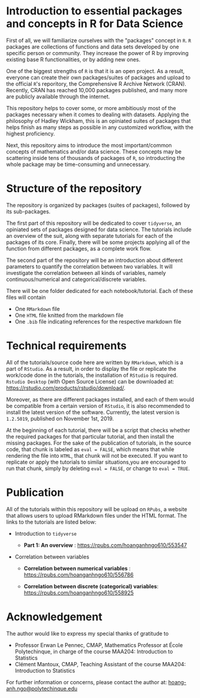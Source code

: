 # Introduction to essential packages and concepts in R for Data Science

First of all, we will familiarize ourselves with the "packages" concept in `R`. `R` packages are collections of functions and data sets developed by one specific person or community. They increase the power of R by improving existing base R functionalities, or by adding new ones.

One of the biggest strengths of `R` is that it is an open project. As a result, everyone can create their own packages/suites of packages and upload to the official `R`'s reporitory, the Comprehensive R Archive Network (CRAN). Recently, CRAN has reached 10,000 packages published, and many more are publicly available through the internet.

This repository helps to cover some, or more ambitiously most of the packages necessary when it comes to dealing with datasets. Applying the philosophy of Hadley Wickham, this is an opiniated suites of packages that helps finish as many steps as possible in any customized workflow, with the highest proficiency.

Next, this repository aims to introduce the most important/common concepts of mathematics and/or data science. These concepts may be scattering inside tens of thousands of packages of `R`, so introducting the whole package may be time-consuming and unnecessary.

# Structure of the repository

The repository is organized by packages (suites of packages), followed by its sub-packages.

The first part of this repository will be dedicated to cover `tidyverse`, an opiniated sets of packages designed for data science. The tutorials include an overview of the suit, along with separate tutorials for each of the packages of its core. Finally, there will be some projects applying all of the function from different packages, as a complete work flow.

The second part of the repository will be an introduction about different parameters to quantify the correlation between two variables. It will investigate the correlation between all kinds of variables, namely continuous/numerical and categorical/discrete variables.

There will be one folder dedicated for each notebook/tutorial. Each of these files will contain

+ One `RMarkdown` file
+ One `HTML` file knitted from the markdown file
+ One `.bib` file indicating references for the respective markdown file

# Technical requirements

All of the tutorials/source code here are written by `RMarkdown`, which is a part of `RStudio`. As a result, in order to display the file or replicate the work/code done in the tutorials, the installation of `RStudio` is required. `Rstudio Desktop` (with Open Source License) can be downloaded at: https://rstudio.com/products/rstudio/download/.

Moreover, as there are different packages installed, and each of them would be compatible from a certain version of `RStudio`, it is also recommended to install the latest version of the software. Currently, the latest version is `1.2.5019`, published on November 1st, 2019.

At the beginning of each tutorial, there will be a script that checks whether the required packages for that particular tutorial, and then install the missing packages. For the sake of the publication of tutorials, in the source code, that chunk is labeled as `eval = FALSE`, which means that while rendering the file into `HTML`, that chunk will not be executed. If you want to replicate or apply the tutorials to similar situations,you are encouraged to run that chunk, simply by deleting `eval = FALSE`, or change to `eval = TRUE`.  
  
# Publication
 
All of the tutorials within this repository will be upload on `RPubs`, a website that allows users to upload RMarkdown files under the HTML format. The links to the tutorials are listed below:
 
+ Introduction to `tidyverse`

  + **Part 1: An overview** : https://rpubs.com/hoanganhngo610/553547

+ Correlation between variables

  + **Correlation between numerical variables** : https://rpubs.com/hoanganhngo610/556786

  + **Correlation between discrete (categorical) variables**: https://rpubs.com/hoanganhngo610/558925


# Acknowledgement

The author would like to express my special thanks of gratitude to 

+ Professor Erwan Le Pennec, CMAP, Mathematics Professor at École Polytechinque, in charge of the course MAA204: Introduction to Statistics
+ Clément Mantoux, CMAP, Teaching Assistant of the course MAA204: Introduction to Statistics

For further information or concerns, please contact the author at: hoang-anh.ngo@polytechinque.edu